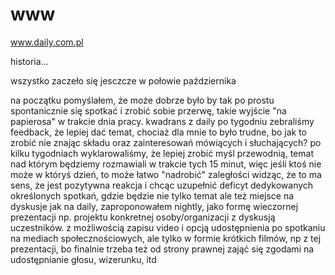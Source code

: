 # www
www.daily.com.pl


historia...

wszystko zaczeło się jesczcze w połowie października


na początku pomyślałem, że może dobrze było by tak po prostu spontanicznie się spotkać i zrobić sobie przerwę, takie wyjście "na papierosa" w trakcie dnia pracy. kwadrans z daily 
po tygodniu zebraliśmy feedback, że lepiej dać temat, chociaż dla mnie to było trudne, bo jak to zrobić nie znając składu oraz zainteresowań mówiących i słuchających?
po kilku tygodniach wyklarowaliśmy, że lepiej zrobić myśl przewodnią, temat nad którym będziemy rozmawiali w trakcie tych 15 minut, więc jeśli ktoś nie może w któryś dzień, to może łatwo "nadrobić" zaległości
widząc, że to ma sens, że jest pozytywna reakcja i chcąc uzupełnić deficyt dedykowanych określonych spotkań, gdzie będzie nie tylko temat ale też miejsce na dyskusje jak na daily, zaproponowałem nightly, jako formę wieczornej prezentacji np. projektu konkretnej osoby/organizacji z dyskusją uczestników. z możliwością zapisu video i opcją udostępnienia po spotkaniu na mediach społecznościowych, ale tylko w formie krótkich filmów, np z tej prezentacji, bo finalnie trzeba też od strony prawnej zająć się zgodami na udostępnianie głosu, wizerunku, itd 

